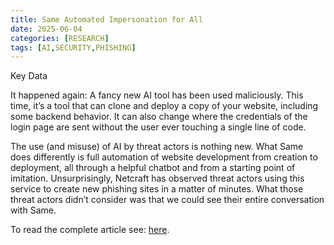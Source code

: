```yaml
---
title: Same Automated Impersonation for All
date: 2025-06-04
categories: [RESEARCH]
tags: [AI,SECURITY,PHISHING]
---
```


Key Data

It happened again: A fancy new AI tool has been used maliciously. This time, it’s a tool that can clone and deploy a copy of your website, including some backend behavior. It can also change where the credentials of the login page are sent without the user ever touching a single line of code.

The use (and misuse) of AI by threat actors is nothing new. What Same does differently is full automation of website development from creation to deployment, all through a helpful chatbot and from a starting point of imitation. Unsurprisingly, Netcraft has observed threat actors using this service to create new phishing sites in a matter of minutes. What those threat actors didn’t consider was that we could see their entire conversation with Same.

To read the complete article see: [here](https://www.netcraft.com/blog/same-automated-impersonation-for-all).